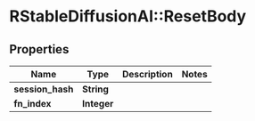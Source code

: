 # RStableDiffusionAI::ResetBody

## Properties
Name | Type | Description | Notes
------------ | ------------- | ------------- | -------------
**session_hash** | **String** |  | 
**fn_index** | **Integer** |  | 

